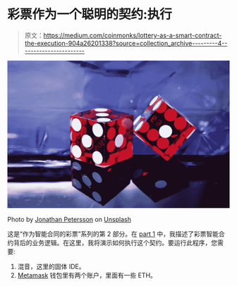 # 彩票作为一个聪明的契约:执行

> 原文：<https://medium.com/coinmonks/lottery-as-a-smart-contract-the-execution-904a26201338?source=collection_archive---------4----------------------->

![](img/bcbd152e669fba13245c6bc6eae72756.png)

Photo by [Jonathan Petersson](https://unsplash.com/photos/W8V3G-Nk8FE?utm_source=unsplash&utm_medium=referral&utm_content=creditCopyText) on [Unsplash](https://unsplash.com/search/photos/gamble?utm_source=unsplash&utm_medium=referral&utm_content=creditCopyText)

这是“作为智能合同的彩票”系列的第 2 部分。在 [part 1](/coinmonks/lottery-as-a-smart-contract-the-business-logic-3bd22d3a6c4e) 中，我描述了彩票智能合约背后的业务逻辑。在这里，我将演示如何执行这个契约。要运行此程序，您需要:

1.  混音，这里的固体 IDE。
2.  [Metamask](https://metamask.io/) 钱包里有两个账户，里面有一些 ETH。